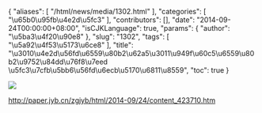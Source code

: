 {
    "aliases": [
        "/html/news/media/1302.html"
    ],
    "categories": [
        "\u65b0\u95fb\u4e2d\u5fc3"
    ],
    "contributors": [],
    "date": "2014-09-24T00:00:00+08:00",
    "isCJKLanguage": true,
    "params": {
        "author": "\u5ba3\u4f20\u90e8"
    },
    "slug": "1302",
    "tags": [
        "\u5a92\u4f53\u5173\u6ce8"
    ],
    "title": "\u3010\u4e2d\u56fd\u6559\u80b2\u62a5\u3011\u949f\u60c5\u6559\u80b2\u9752\u84dd\u76f8\u7eed \u5fc3\u7cfb\u5bb6\u56fd\u6ecb\u5170\u6811\u8559",
    "toc": true
}

[![](https://cdn.tfls.online/mirror/full/8d0f3cd037648db292757d892a743e0ecc644816.jpg)](http://paper.jyb.cn/zgjyb/html/2014-09/24/content_423710.htm)




<http://paper.jyb.cn/zgjyb/html/2014-09/24/content_423710.htm>


